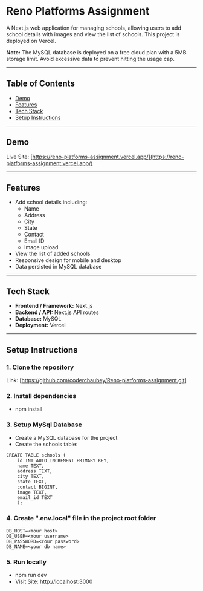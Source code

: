 # Reno Platforms Assignment

A Next.js web application for managing schools, allowing users to add school details with images and view the list of schools. This project is deployed on Vercel.

**Note:** The MySQL database is deployed on a free cloud plan with a 5MB storage limit. Avoid excessive data to prevent hitting the usage cap.

---

## Table of Contents

- [Demo](#demo)  
- [Features](#features)  
- [Tech Stack](#tech-stack)  
- [Setup Instructions](#setup-instructions)

---

## Demo

Live Site: [https://reno-platforms-assignment.vercel.app/](https://reno-platforms-assignment.vercel.app/)


---

## Features

- Add school details including:
  - Name
  - Address
  - City
  - State
  - Contact
  - Email ID
  - Image upload
- View the list of added schools
- Responsive design for mobile and desktop
- Data persisted in MySQL database

---

## Tech Stack

- **Frontend / Framework:** Next.js
- **Backend / API:** Next.js API routes  
- **Database:** MySQL    
- **Deployment:** Vercel

---

## Setup Instructions

### 1. Clone the repository
Link: [https://github.com/coderchaubey/Reno-platforms-assignment.git]
### 2. Install dependencies
- npm install
### 3. Setup MySql Database
- Create a MySQL database for the project
- Create the schools table:
``` 
CREATE TABLE schools (
    id INT AUTO_INCREMENT PRIMARY KEY,
    name TEXT,
    address TEXT,
    city TEXT,
    state TEXT,
    contact BIGINT,
    image TEXT,
    email_id TEXT
    );
```
### 4. Create ".env.local" file in the project root folder
```
DB_HOST=<Your host>
DB_USER=<Your username>
DB_PASSWORD=<Your password>
DB_NAME=<your db name>
```
### 5. Run locally
- npm run dev
- Visit Site: [http://localhost:3000](http://localhost:3000)